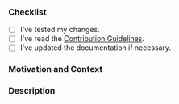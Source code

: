 <!-- Thanks for contributing to _traefik-ingress-route-chart_! Before you submit your pull request, please make sure to check the following boxes by putting an x in the [ ] -->

### Checklist
- [ ] I've tested my changes.
- [ ] I've read the [Contribution Guidelines](https://github.com/v-braun/traefik-ingress-route-chart/blob/master/CONTRIBUTING.md).
- [ ] I've updated the documentation if necessary.

### Motivation and Context
<!--- Why is this change required? What problem does it solve? -->
<!--- If it fixes an open issue, please link to the issue here. -->
<!--- Please describe how you tested your changes. --->
<!-- If you are submitting a link to your app for the README, you can omit this section. -->

### Description
<!--- Describe your changes in detail. -->